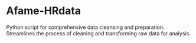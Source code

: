 # Afame-HRdata
Python script for comprehensive data cleansing and preparation. Streamlines the process of cleaning and transforming raw data for analysis.
